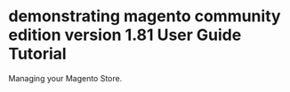 # demonstrating magento community edition version 1.81 User Guide Tutorial 
Managing your Magento Store.
